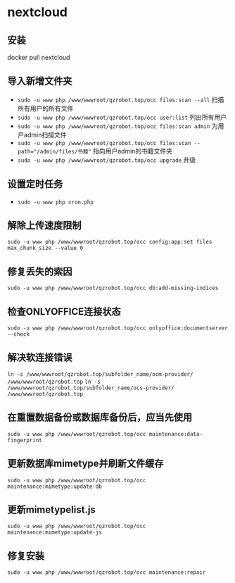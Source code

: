 # nextcloud 

## 安装
docker pull nextcloud
## 导入新增文件夹
- `sudo -u www php /www/wwwroot/qzrobot.top/occ files:scan --all` 扫描所有用户的所有文件
- `sudo -u www php /www/wwwroot/qzrobot.top/occ user:list` 列出所有用户
- `sudo -u www php /www/wwwroot/qzrobot.top/occ files:scan admin` 为用户admin扫描文件
- `sudo -u www php /www/wwwroot/qzrobot.top/occ files:scan --path="/admin/files/书籍"` 指向用户admin的书籍文件夹
- `sudo -u www php /www/wwwroot/qzrobot.top/occ upgrade` 升级
## 设置定时任务
- `sudo -u www php cron.php`
## 解除上传速度限制
`sudo -u www php /www/wwwroot/qzrobot.top/occ config:app:set files max_chunk_size --value 0`

## 修复丢失的索因
`sudo -u www php /www/wwwroot/qzrobot.top/occ db:add-missing-indices`
## 检查ONLYOFFICE连接状态
`sudo -u www php /www/wwwroot/qzrobot.top/occ onlyoffice:documentserver --check`

## 解决软连接错误
`ln -s /www/wwwroot/qzrobot.top/subfolder_name/ocm-provider/ /www/wwwroot/qzrobot.top`
`ln -s /www/wwwroot/qzrobot.top/subfolder_name/ocs-provider/ /www/wwwroot/qzrobot.top`

## 在重置数据备份或数据库备份后，应当先使用
`sudo -u www php /www/wwwroot/qzrobot.top/occ maintenance:data-fingerprint`
## 更新数据库mimetype并刷新文件缓存
`sudo -u www php /www/wwwroot/qzrobot.top/occ maintenance:mimetype:update-db`
## 更新mimetypelist.js 
`sudo -u www php /www/wwwroot/qzrobot.top/occ maintenance:mimetype:update-js`
## 修复安装
`sudo -u www php /www/wwwroot/qzrobot.top/occ maintenance:repair`

